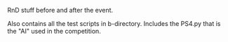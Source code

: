 RnD stuff before and after the event.

Also contains all the test scripts in b-directory. Includes the PS4.py that is the "AI" used in the competition.
